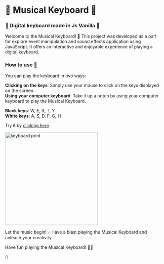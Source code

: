 # 🎹 Musical Keyboard 🎹

### 🎵 Digital keyboard made in Js Vanilla 🎵
Welcome to the Musical Keyboard! 🎉 This project was developed as a part for explore event manipulation and sound effects application using JavaScript. It offers an interactive and enjoyable experience of playing a digital keyboard.

### How to use 🎹
You can play the keyboard in two ways:

**Clicking on the keys**: Simply use your mouse to click on the keys displayed on the screen. <br>
**Using your computer keyboard**: Take it up a notch by using your computer keyboard to play the Musical Keyboard. <br>

**Black keys**: W, E, R, T, Y <br>
**White keys**: A, S, D, F, G, H

Try it by [clicking here](https://1canas.github.io/js-keyboard/)

<img width="300" alt="keyboard print" src="https://i.ibb.co/s9Pnvg0/Captura-de-tela-de-2022-06-01-15-34-04.png" />

Let the music begin! 🎶 Have a blast playing the Musical Keyboard and unleash your creativity. 

Have fun playing the Musical Keyboard! 🎉🎉

:)
